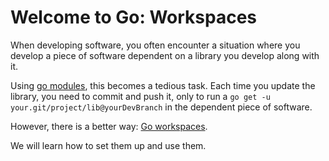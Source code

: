 # Welcome to Go: Workspaces

When developing software, you often encounter a situation where you
develop a piece of software dependent on a library you develop along with it.

Using [go modules][go:modules], this becomes a tedious task. Each time you update
the library, you need to commit and push it, only to run a `go get -u your.git/project/lib@yourDevBranch` in the dependent piece of software.

However, there is a better way: [Go workspaces][go:workspaces].

We will learn how to set them up and use them.

[go:modules]: https://go.dev/blog/using-go-modules "Article on using Go modules by Tyler Bui-Palsulich and Eno Compton"

[go:workspaces]: https://go.dev/doc/tutorial/workspaces "Tutorial: Getting started with multi-module workspaces"